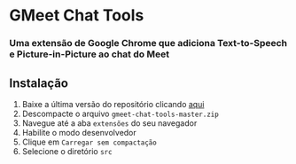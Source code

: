 # GMeet Chat Tools

### Uma extensão de Google Chrome que adiciona Text-to-Speech e Picture-in-Picture ao chat do Meet

## Instalação

1. Baixe a última versão do repositório clicando [aqui](https://github.com/wictornogueira/gmeet-chat-tools/archive/master.zip)
2. Descompacte o arquivo `gmeet-chat-tools-master.zip`
3. Navegue até a aba `extensões` do seu navegador
4. Habilite o modo desenvolvedor
5. Clique em `Carregar sem compactação`
6. Selecione o diretório `src`
